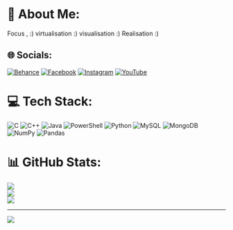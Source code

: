 # 💫 About Me:
Focus , :) virtualisation :) visualisation :) Realisation :)


## 🌐 Socials:
[![Behance](https://img.shields.io/badge/Behance-1769ff?logo=behance&logoColor=white)](https://behance.net/Unemployed_prince) [![Facebook](https://img.shields.io/badge/Facebook-%231877F2.svg?logo=Facebook&logoColor=white)](https://facebook.com/prince_singh ) [![Instagram](https://img.shields.io/badge/Instagram-%23E4405F.svg?logo=Instagram&logoColor=white)](https://instagram.com/unemployed_prince) [![YouTube](https://img.shields.io/badge/YouTube-%23FF0000.svg?logo=YouTube&logoColor=white)](https://youtube.com/@unemployed_prince) 

# 💻 Tech Stack:
![C](https://img.shields.io/badge/c-%2300599C.svg?style=for-the-badge&logo=c&logoColor=white) ![C++](https://img.shields.io/badge/c++-%2300599C.svg?style=for-the-badge&logo=c%2B%2B&logoColor=white) ![Java](https://img.shields.io/badge/java-%23ED8B00.svg?style=for-the-badge&logo=openjdk&logoColor=white) ![PowerShell](https://img.shields.io/badge/PowerShell-%235391FE.svg?style=for-the-badge&logo=powershell&logoColor=white) ![Python](https://img.shields.io/badge/python-3670A0?style=for-the-badge&logo=python&logoColor=ffdd54) ![MySQL](https://img.shields.io/badge/mysql-4479A1.svg?style=for-the-badge&logo=mysql&logoColor=white) ![MongoDB](https://img.shields.io/badge/MongoDB-%234ea94b.svg?style=for-the-badge&logo=mongodb&logoColor=white) ![NumPy](https://img.shields.io/badge/numpy-%23013243.svg?style=for-the-badge&logo=numpy&logoColor=white) ![Pandas](https://img.shields.io/badge/pandas-%23150458.svg?style=for-the-badge&logo=pandas&logoColor=white)
# 📊 GitHub Stats:
![](https://github-readme-stats.vercel.app/api?username=prince-2005&theme=dark&hide_border=false&include_all_commits=false&count_private=false)<br/>
![](https://github-readme-streak-stats.herokuapp.com/?user=prince-2005&theme=dark&hide_border=false)<br/>
![](https://github-readme-stats.vercel.app/api/top-langs/?username=prince-2005&theme=dark&hide_border=false&include_all_commits=false&count_private=false&layout=compact)

---
[![](https://visitcount.itsvg.in/api?id=prince-2005&icon=0&color=0)](https://visitcount.itsvg.in)

<!-- Proudly created with GPRM ( https://gprm.itsvg.in ) -->
